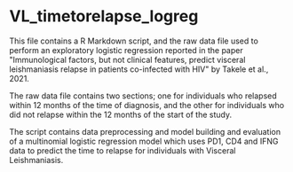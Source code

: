 # VL_timetorelapse_logreg


This file contains a R Markdown script, and the raw data file used to perform an exploratory logistic regression reported in the paper "Immunological factors, but not clinical features, predict visceral leishmaniasis relapse in patients co-infected with HIV" by Takele et al., 2021.

The raw data file contains two sections; one for individuals who relapsed within 12 months of the time of diagnosis, and the other for individuals who did not relapse within the 12 months of the start of the study. 

The script contains data preprocessing and model building and evaluation of a multinomial logistic regression model which uses PD1, CD4 and IFNG data to predict the time to relapse for individuals with Visceral Leishmaniasis. 



